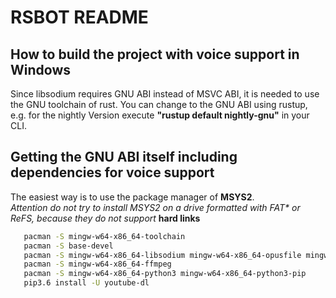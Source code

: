 # RSBOT README

How to build the project with voice support in Windows
------
Since libsodium requires GNU ABI instead of MSVC ABI, it is needed to use the GNU toolchain of rust. You can change to the GNU ABI using rustup, e.g. for the nightly Version execute **"rustup default nightly-gnu"** in your CLI.

Getting the GNU ABI itself including dependencies for voice support
------
The easiest way is to use the package manager of **MSYS2**.  
*Attention do not try to install MSYS2 on a drive formatted with FAT\* or ReFS, because they do not support* **hard links**
```bash
   pacman -S mingw-w64-x86_64-toolchain
   pacman -S base-devel
   pacman -S mingw-w64-x86_64-libsodium mingw-w64-x86_64-opusfile mingw-w64-x86_64-opus
   pacman -S mingw-w64-x86_64-ffmpeg
   pacman -S mingw-w64-x86_64-python3 mingw-w64-x86_64-python3-pip
   pip3.6 install -U youtube-dl
   ```